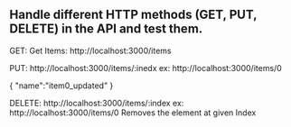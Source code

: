 ## Handle different HTTP methods (GET, PUT, DELETE) in the API and test them.

GET: Get Items: http://localhost:3000/items

PUT: http://localhost:3000/items/:inedx
ex: http://localhost:3000/items/0

{
  "name":"item0_updated"
}

DELETE: http://localhost:3000/items/:index
ex: http://localhost:3000/items/0
Removes the element at given Index